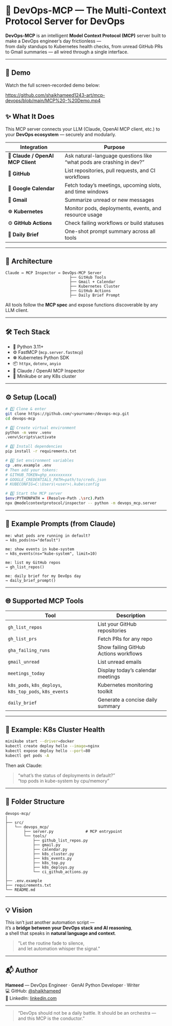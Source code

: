 # 🚀 DevOps-MCP — The Multi-Context Protocol Server for DevOps

**DevOps-MCP** is an intelligent **Model Context Protocol (MCP)** server built to make a DevOps engineer’s day frictionless —  
from daily standups to Kubernetes health checks, from unread GitHub PRs to Gmail summaries — all wired through a single interface.

---

## 🎥 Demo

Watch the full screen-recorded demo below:

https://github.com/shaikhameed1243-art/mcp-devops/blob/main/MCP%20-%20Demo.mp4

## ✨ What It Does

This MCP server connects your LLM (Claude, OpenAI MCP client, etc.) to your **DevOps ecosystem** — securely and modularly.

| Integration | Purpose |
|--------------|----------|
| 🧠 **Claude / OpenAI MCP Client** | Ask natural-language questions like “what pods are crashing in dev?” |
| 🐙 **GitHub** | List repositories, pull requests, and CI workflows |
| 📅 **Google Calendar** | Fetch today’s meetings, upcoming slots, and time windows |
| 📧 **Gmail** | Summarize unread or new messages |
| ☸️ **Kubernetes** | Monitor pods, deployments, events, and resource usage |
| ⚙️ **GitHub Actions** | Check failing workflows or build statuses |
| 💬 **Daily Brief** | One-shot prompt summary across all tools |

---

## 🧩 Architecture

```
Claude ↔ MCP Inspector ↔ DevOps-MCP Server
                            ├── GitHub Tools
                            ├── Gmail + Calendar
                            ├── Kubernetes Cluster
                            ├── GitHub Actions
                            ├── Daily Brief Prompt
```

All tools follow the **MCP spec** and expose functions discoverable by any LLM client.

---

## 🛠️ Tech Stack

- 🐍 Python 3.11+
- ⚙️ FastMCP (`mcp.server.fastmcp`)
- ☸️ Kubernetes Python SDK
- 📦 `httpx`, `dotenv`, `anyio`
- 🧠 Claude / OpenAI MCP Inspector
- 🐳 Minikube or any K8s cluster

---

## ⚙️ Setup (Local)

```bash
# 1️⃣ Clone & enter
git clone https://github.com/<yourname>/devops-mcp.git
cd devops-mcp

# 2️⃣ Create virtual environment
python -m venv .venv
.venv\Scripts\activate

# 3️⃣ Install dependencies
pip install -r requirements.txt

# 4️⃣ Set environment variables
cp .env.example .env
# Then add your tokens:
# GITHUB_TOKEN=ghp_xxxxxxxxxx
# GOOGLE_CREDENTIALS_PATH=path/to/creds.json
# KUBECONFIG=C:\Users\<user>\.kube\config

# 5️⃣ Start the MCP server
$env:PYTHONPATH = (Resolve-Path .\src).Path
npx @modelcontextprotocol/inspector -- python -m devops_mcp.server
```

---

## 🧠 Example Prompts (from Claude)

```text
me: what pods are running in default?
→ k8s_pods(ns="default")

me: show events in kube-system
→ k8s_events(ns="kube-system", limit=10)

me: list my GitHub repos
→ gh_list_repos()

me: daily brief for my DevOps day
→ daily_brief_prompt()
```

---

## 🌐 Supported MCP Tools

| Tool | Description |
|------|--------------|
| `gh_list_repos` | List your GitHub repositories |
| `gh_list_prs` | Fetch PRs for any repo |
| `gha_failing_runs` | Show failing GitHub Actions workflows |
| `gmail_unread` | List unread emails |
| `meetings_today` | Display today’s calendar meetings |
| `k8s_pods`, `k8s_deploys`, `k8s_top_pods`, `k8s_events` | Kubernetes monitoring toolkit |
| `daily_brief` | Generate a concise daily summary |

---

## 🧩 Example: K8s Cluster Health

```bash
minikube start --driver=docker
kubectl create deploy hello --image=nginx
kubectl expose deploy hello --port=80
kubectl get pods -A
```

Then ask Claude:
> “what’s the status of deployments in default?”  
> “top pods in kube-system by cpu/memory”

---

## 🧱 Folder Structure

```
devops-mcp/
│
├── src/
│   └── devops_mcp/
│       ├── server.py              # MCP entrypoint
│       └── tools/
│           ├── github_list_repos.py
│           ├── gmail.py
│           ├── calendar.py
│           ├── k8s_cluster.py
│           ├── k8s_events.py
│           ├── k8s_top.py
│           ├── k8s_deploys.py
│           └── ci_github_actions.py
│
├── .env.example
├── requirements.txt
└── README.md
```

---

## 💡 Vision

This isn’t just another automation script —  
it’s a **bridge between your DevOps stack and AI reasoning**,  
a shell that speaks in **natural language and context**.  

> "Let the routine fade to silence,  
> and let automation whisper the signal."

---
## 📬 Author

**Hameed** — DevOps Engineer · GenAI Python Developer · Writer  
💻 GitHub: [@shaikhameed](https://github.com/shaikhameed1243-art/)  
💬 LinkedIn: [linkedin.com](www.linkedin.com/in/hameedbasha)

---

> “DevOps should not be a daily battle. It should be an orchestra —  
> and this MCP is the conductor.”
